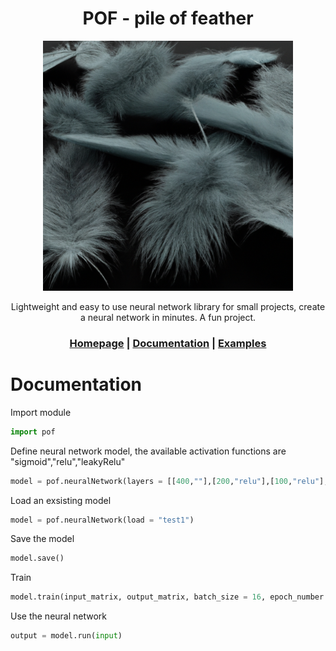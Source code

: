 <div align="center">
<h1>POF - pile of feather</h1>
<img src="https://github.com/usedToBeTomas/pile-of-feather/blob/main/images/pof.png" width="400" height="400" />

Lightweight and easy to use neural network library for small projects, create a neural network in minutes. A fun project.

<h3>

[Homepage](https://github.com/usedToBeTomas/pile-of-feather) | [Documentation](https://github.com/usedToBeTomas/pile-of-feather#documentation) | [Examples](/examples)

</h3>

</div>

# Documentation
Import module
```python
import pof
```
Define neural network model, the available activation functions are "sigmoid","relu","leakyRelu"
```python
model = pof.neuralNetwork(layers = [[400,""],[200,"relu"],[100,"relu"],[50,"relu"],[10,"relu"][1,"sigmoid"]], name = "test1")
```

Load an exsisting model
```python
model = pof.neuralNetwork(load = "test1")
```

Save the model
```python
model.save()
```

Train
```python
model.train(input_matrix, output_matrix, batch_size = 16, epoch_number = 100, rate = 0.03)
```

Use the neural network
```python
output = model.run(input)
```




